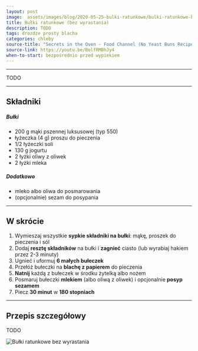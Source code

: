 ```yaml
---
layout: post
image:  assets/images/blog/2020-05-25-bulki-ratunkowe/bulki-ratunkowe-bez-wyrastania.jpg
title: Bułki ratunkowe (bez wyrastania)
description: TODO
tags: drozdze prosty blacha
categories: chleby
source-title: "Secrets in the Oven - Food Channel (No Yeast Buns Recipe)"
source-link: https://youtu.be/BolfRMBhJy4
when-to-start: bezpośrednio przed wypiekiem
---
```


-----

TODO

-----

## Składniki

##### Bułki

* 200 g mąki pszennej luksusowej (typ 550)
* łyżeczka (4 g) proszu do pieczenia
* 1/2 łyżeczki soli
* 130 g jogurtu
* 2 łyżki oliwy z oliwek
* 2 łyżki mleka

##### Dodatkowo

* mleko albo oliwa do posmarowania
* (opcjonalnie) sezam do posypania

-----

## W skrócie

1. Wymieszaj wszystkie **sypkie składniki na bułki**: mąkę, proszek do pieczenia i sól
2. Dodaj **resztę składników** na bułki i **zagnieć** ciasto (lub wyrabiaj hakiem przez 2-3 minuty)
3. Ugnieć i uformuj **6 małych bułeczek**
4. Przełóż bułeczki na **blachę z papierem** do pieczenia
5. **Natnij** każdą z bułeczek w środku żytelką albo nożem
6. Posmaruj bułeczki **mlekiem** (albo oliwą z oliwek) i opcjonalnie **posyp sezamem**
7. Piecz **30 minut** w **180 stopniach**

-----

## Przepis szczegółowy

TODO

![Bułki ratunkowe bez wyrastania](/assets/images/blog/2020-05-25-bulki-ratunkowe/bulki-ratunkowe-bez-wyrastania-gotowe.jpg)
